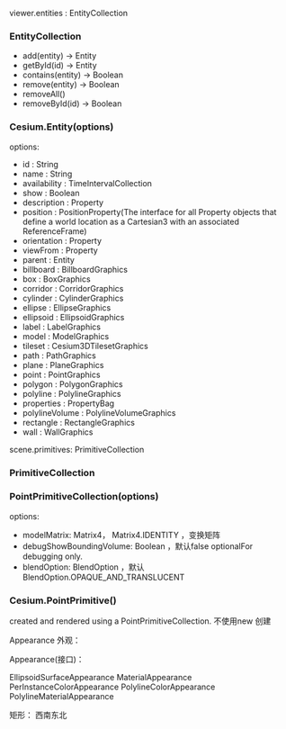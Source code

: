 


viewer.entities : EntityCollection



### EntityCollection


- add(entity) → Entity
- getById(id) → Entity
- contains(entity) → Boolean
- remove(entity) → Boolean
- removeAll() 
- removeById(id) → Boolean




### Cesium.Entity(options)
options: 
- id : String	 
- name : String	 
- availability : TimeIntervalCollection	 
- show : Boolean 
- description : Property	 
- position : PositionProperty(The interface for all Property objects that define a world location as a Cartesian3 with an associated ReferenceFrame)	 
- orientation : Property	 
- viewFrom : Property	 
- parent : Entity	 
- billboard : BillboardGraphics 
- box : BoxGraphics 
- corridor : CorridorGraphics	 
- cylinder : CylinderGraphics	 
- ellipse : EllipseGraphics	 
- ellipsoid : EllipsoidGraphics 
- label : LabelGraphics	 
- model : ModelGraphics	 
- tileset : Cesium3DTilesetGraphics	 
- path : PathGraphics	 
- plane : PlaneGraphics	 
- point : PointGraphics	 
- polygon : PolygonGraphics	 
- polyline : PolylineGraphics	 
- properties : PropertyBag	 
- polylineVolume : PolylineVolumeGraphics	 
- rectangle : RectangleGraphics	 
- wall : WallGraphics



scene.primitives: PrimitiveCollection

### PrimitiveCollection



### PointPrimitiveCollection(options)

options:
- modelMatrix: Matrix4， Matrix4.IDENTITY	，变换矩阵
- debugShowBoundingVolume: Boolean	，默认false	optionalFor debugging only.  
- blendOption: BlendOption	，默认BlendOption.OPAQUE_AND_TRANSLUCENT


### Cesium.PointPrimitive()   

created and rendered using a PointPrimitiveCollection. 不使用new 创建



Appearance 外观：

Appearance(接口)：
  
EllipsoidSurfaceAppearance
MaterialAppearance
PerInstanceColorAppearance
PolylineColorAppearance
PolylineMaterialAppearance

矩形： 西南东北